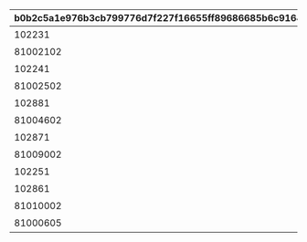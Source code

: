 |b0b2c5a1e976b3cb799776d7f227f16655ff89686685b6c9164d43b1faba13a5|d257e63905ae69451c4dbc946346fb5390e2ebd018e88ca0eebf614528669b61|ba46ed6ae756058fc02cd60c43aabf5b1e19d9c4a879cf5719a287e868e53f1a|133f2fb7fa2772d6bf31053d7f7acde1304c6afab533e25a543e897000af9d20|95d251ba075568fe9253c3db991194f5ff2edcaff53812535e937eae1e472ebb|ada168cb68bb967110e0190dbd98336f75e43d004f4f5c69a1d1f3b0ebf8eded|de8d36745d7ac769e82e0193a61067a34f49b5d4c0093aba81f0677d83f4a661|292a80582e031f77bb0faaf3151ae8b3f36323de05209c71dff1dd8ac8e37d75|f7785eb3e76cf05900ed68963158caaa8bf998f5eaa60eb7bd72aaafd65ae062|997e5c4bef026be384dce318a29a1768f0d2d399011ed035caf3ca0f2e798281|
| --- | --- | --- | --- | --- | --- | --- | --- | --- | --- |
|102231|0|記憶領域1層|102231|-100|1|0|75000001|bgm_M301|bgm_M301|
|81002102|0|記憶領域2層|81002102|0|1|0|75000002|bgm_M248_02|bgm_M248|
|102241|0|記憶領域3層|102241|-100|1|0|75000003|bgm_M301|bgm_M301|
|81002502|0|記憶領域4層|81002502|0|1|0|75000004|bgm_M268|bgm_M268|
|102881|0|記憶領域5層|102881|-100|1|0|75000005|bgm_M502|bgm_M502|
|81004602|0|記憶領域6層|81004602|0|1|0|75000006|bgm_M397|bgm_M397|
|102871|0|記憶領域7層|102871|-100|1|0|75000007|bgm_M503|bgm_M503|
|81009002|0|記憶領域8層|81009002|0|1|0|75000008|bgm_M577|bgm_M577|
|102251|0|記憶領域9層|102251|-100|1|0|75000009|bgm_M301|bgm_M301|
|102861|0|記憶領域10層|102861|-100|1|0|75000010|bgm_M505|bgm_M505|
|81010002|0|記憶領域11層|81010002|0|1|0|75000011|bgm_M621|bgm_M621|
|81000605|0|記憶領域12層|81000605|-100|1|0|75000012|bgm_M504|bgm_M504|